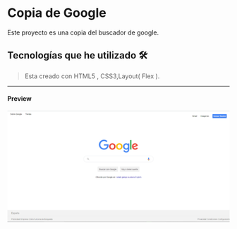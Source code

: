 # Copia de Google
Este proyecto es una copia del buscador de google.

## Tecnologías que he utilizado 🛠️

>Esta creado con HTML5 , CSS3,Layout( Flex ).
 ---

#### Preview

![foto](copiagoogle.png) 



